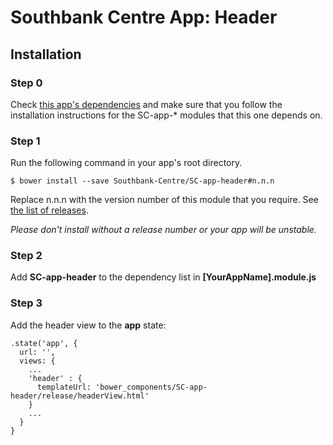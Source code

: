 # Southbank Centre App: Header

## Installation

### Step 0

Check [this app's dependencies](https://github.com/Southbank-Centre/SC-app-header/blob/master/bower.json) and make sure that you follow the installation instructions for the SC-app-* modules that this one depends on.

### Step 1
Run the following command in your app's root directory.

    $ bower install --save Southbank-Centre/SC-app-header#n.n.n

Replace n.n.n with the version number of this module that you require. See [the list of releases](https://github.com/Southbank-Centre/SC-app-header/releases).

*Please don't install without a release number or your app will be unstable.*

### Step 2

Add **SC-app-header** to the dependency list in **[YourAppName].module.js**

### Step 3
Add the header view to the **app** state:

    .state('app', {
      url: '',
      views: {
        ...
        'header' : {
          templateUrl: 'bower_components/SC-app-header/release/headerView.html'
        }
        ...
      }
    }